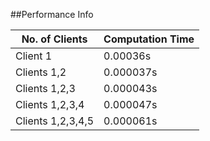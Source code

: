 ##Performance Info

| No. of Clients | Computation Time |
|----------------|------------------|
| Client 1| 0.00036s|
| Clients 1,2| 0.000037s|
| Clients 1,2,3|0.000043s|
| Clients 1,2,3,4|0.000047s|
| Clients 1,2,3,4,5|0.000061s|
